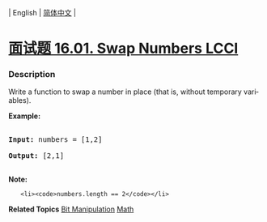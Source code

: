 | English | [简体中文](README.md) |

# [面试题 16.01. Swap Numbers LCCI](https://leetcode-cn.com/problems/swap-numbers-lcci)
 ### Description
<p>Write a function to swap a number in place (that is, without temporary vari&shy; ables).</p>

<p><strong>Example: </strong></p>

<pre>
<strong>Input:</strong> numbers = [1,2]
<strong>Output:</strong> [2,1]
</pre>

<p><strong>Note: </strong></p>

<ul>
	<li><code>numbers.length == 2</code></li>
</ul>

**Related Topics**  [Bit Manipulation](https://leetcode-cn.com/tag/bit-manipulation) [Math](https://leetcode-cn.com/tag/math) 